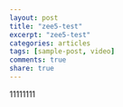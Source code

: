 ```yaml
---
layout: post
title: "zee5-test"
excerpt: "zee5-test"
categories: articles
tags: [sample-post, video]
comments: true
share: true
---
```

<div class="apester-strip" is-mobile-only="false" data-channel-tokens="5ec3a26a35328556a1dfafbd" item-shape="roundSquare" item-size="large" strip-background="transparent" header-text="Trending%2520Stories" header-font-family="Noto Sans" header-provider="google" header-font-size="22" header-font-color="#ffffff" header-font-weight="600" header-ltr="true" top-border-width="0" top-border-color="rgb(NaN, 12, NaN)" bottom-border-width="0" bottom-border-color="rgb(NaN, 12, NaN)" data-fast-strip="true">
<script async src="https://static.apester.com/js/sdk/latest/apester-sdk.js"></script>
11111111

<div class="apester-strip" is-mobile-only="true" data-channel-tokens="5ec3a26a35328556a1dfafbd" item-shape="roundSquare" item-size="medium" strip-background="transparent"  header-text="Trending%2520Stories" header-font-family="Noto Sans"  header-provider="google"  header-font-size="14"  header-font-color="#ffffff”  header-font-weight="600"  header-ltr="true" data-fast-strip="true"></div>
